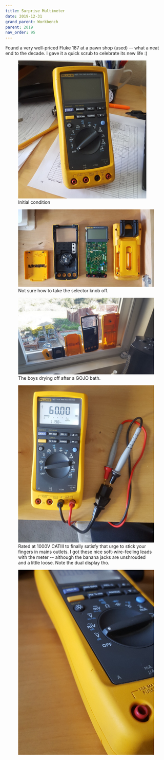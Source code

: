 ```yaml
---
title: Surprise Multimeter
date: 2019-12-31
grand_parent: Workbench
parent: 2019
nav_order: 95
---
```


Found a very well-priced Fluke 187 at a pawn shop (used) -- what a neat end to the decade. I gave it a quick scrub to celebrate its new life :)

<figure>
    <img src="https://github.com/alextongue/alextongue.github.io/blob/master/workbench/resources/f187/initial.jpg?raw=true" width="400">
    <figcaption>Initial condition</figcaption>
</figure>

<figure>
    <img src="https://github.com/alextongue/alextongue.github.io/blob/master/workbench/resources/f187/inside.jpg?raw=true">
    <figcaption>Not sure how to take the selector knob off.</figcaption>
</figure>

<figure>
    <img src="https://github.com/alextongue/alextongue.github.io/blob/master/workbench/resources/f187/bathe.jpg?raw=true">
    <figcaption>The boys drying off after a GOJO bath.</figcaption>
</figure>

<figure>
    <img src="https://github.com/alextongue/alextongue.github.io/blob/master/workbench/resources/f187/mainstest.jpg?raw=true" width="600">
    <figcaption>Rated at 1000V CATIII to finally satisfy that urge to stick your fingers in mains outlets. I got these nice soft-wire-feeling leads with the meter -- although the banana jacks are unshrouded and a little loose. Note the dual display tho.</figcaption>
</figure>

<figure>
    <img src="https://github.com/alextongue/alextongue.github.io/blob/master/workbench/resources/f187/profile.jpg?raw=true" width="600">
</figure>

